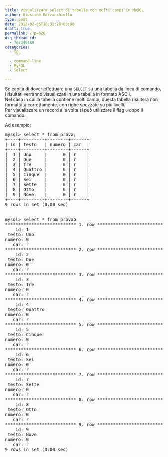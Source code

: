 ```yaml
---
title: Visualizzare select di tabelle con molti campi in MySQL
author: Giustino Borzacchiello
type: post
date: 2012-02-05T18:31:28+00:00
draft: true
permalink: /?p=626
dsq_thread_id:
  - 767349489
categories:
  - SQL

  - command-line
  - MySQL
  - Select

---
```

Se capita di dover effettuare una `SELECT` su una tabella da linea di comando, i risultati verranno visualizzati in una tabella in formato ASCII.  
Nel caso in cui la tabella contiene molti campi, questa tabella risulterà non formattata correttamente, con righe spezzate su più livelli.  
Per visualizzare un record alla volta si può utilizzare il flag `G` dopo il comando.

Ad esempio:

<pre class="prettyprint">mysql> select * from prova;
+----+---------+--------+------+
| id | testo   | numero | car  |
+----+---------+--------+------+
|  1 | Uno     |      0 | r    |
|  2 | Due     |      0 | r    |
|  3 | Tre     |      0 | r    |
|  4 | Quattro |      0 | r    |
|  5 | Cinque  |      0 | r    |
|  6 | Sei     |      0 | r    |
|  7 | Sette   |      0 | r    |
|  8 | Otto    |      0 | r    |
|  9 | Nove    |      0 | r    |
+----+---------+--------+------+
9 rows in set (0.00 sec)


mysql> select * from provaG
*************************** 1. row ***************************
    id: 1
 testo: Uno
numero: 0
   car: r
*************************** 2. row ***************************
    id: 2
 testo: Due
numero: 0
   car: r
*************************** 3. row ***************************
    id: 3
 testo: Tre
numero: 0
   car: r
*************************** 4. row ***************************
    id: 4
 testo: Quattro
numero: 0
   car: r
*************************** 5. row ***************************
    id: 5
 testo: Cinque
numero: 0
   car: r
*************************** 6. row ***************************
    id: 6
 testo: Sei
numero: 0
   car: r
*************************** 7. row ***************************
    id: 7
 testo: Sette
numero: 0
   car: r
*************************** 8. row ***************************
    id: 8
 testo: Otto
numero: 0
   car: r
*************************** 9. row ***************************
    id: 9
 testo: Nove
numero: 0
   car: r
9 rows in set (0.00 sec)

</pre>